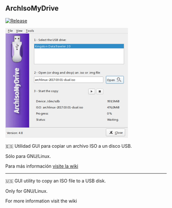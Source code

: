 ## ArchIsoMyDrive

[![Release](https://img.shields.io/github/v/release/daltomi/ArchIsoMyDrive)](https://github.com/daltomi/ArchIsoMyDrive/releases/latest)


<img src="https://github.com/daltomi/ArchIsoMyDrive/raw/master/screenshot/main.jpg"/>

:es: Utilidad GUI para copiar un archivo ISO a un disco USB.

Sólo para GNU/Linux.

Para más información [visite la wiki](https://github.com/daltomi/ArchIsoMyDrive/wiki/Epa%C3%B1ol)

---

:us: GUI utility to copy an ISO file to a USB disk.

Only for GNU/Linux.

For more information visit the wiki
